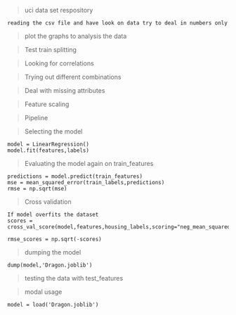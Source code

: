 > uci data set respository

`reading the csv file and have look on data
try to deal in numbers only`

> plot the graphs to analysis the data

> Test train splitting

> Looking for correlations

> Trying out different combinations

> Deal with missing attributes

> Feature scaling

> Pipeline

> Selecting the model

```
model = LinearRegression()
model.fit(features,labels)
```

> Evaluating the model again on train_features

```
predictions = model.predict(train_features)
mse = mean_squared_error(train_labels,predictions)
rmse = np.sqrt(mse)
```

> Cross validation

```
If model overfits the dataset
scores = cross_val_score(model,features,housing_labels,scoring="neg_mean_squared_error",cv=10)

rmse_scores = np.sqrt(-scores)
```

> dumping the model

`dump(model,'Dragon.joblib')`

> testing the data with test_features

> modal usage

`model = load('Dragon.joblib')`
